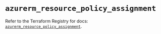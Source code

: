 # `azurerm_resource_policy_assignment`

Refer to the Terraform Registry for docs: [`azurerm_resource_policy_assignment`](https://registry.terraform.io/providers/hashicorp/azurerm/4.28.0/docs/resources/resource_policy_assignment).
